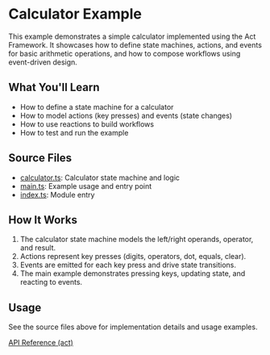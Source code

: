 # Calculator Example

This example demonstrates a simple calculator implemented using the Act Framework. It showcases how to define state machines, actions, and events for basic arithmetic operations, and how to compose workflows using event-driven design.

## What You'll Learn

- How to define a state machine for a calculator
- How to model actions (key presses) and events (state changes)
- How to use reactions to build workflows
- How to test and run the example

## Source Files

- [calculator.ts](https://github.com/rotorsoft/act-root/blob/master/packages/calculator/src/calculator.ts): Calculator state machine and logic
- [main.ts](https://github.com/rotorsoft/act-root/blob/master/packages/calculator/src/main.ts): Example usage and entry point
- [index.ts](https://github.com/rotorsoft/act-root/blob/master/packages/calculator/src/index.ts): Module entry

## How It Works

1. The calculator state machine models the left/right operands, operator, and result.
2. Actions represent key presses (digits, operators, dot, equals, clear).
3. Events are emitted for each key press and drive state transitions.
4. The main example demonstrates pressing keys, updating state, and reacting to events.

## Usage

See the source files above for implementation details and usage examples.

[API Reference (act)](../api/act.src)

